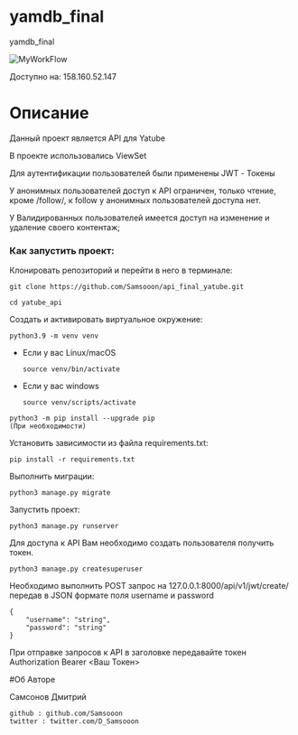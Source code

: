# yamdb_final
yamdb_final

![MyWorkFlow](https://github.com/Samsooon/yamdb_final/actions/workflows/yamdb_workflow.yml/badge.svg)

Доступно на:
158.160.52.147

# Описание

Данный проект является API для Yatube

В проекте использовались ViewSet 

Для аутентификации пользователей были применены JWT - Токены

У анонимных пользователей доступ к API ограничен, только чтение, кроме /follow/,
к follow у анонимных пользователей доступа нет.

У Валидированных пользователей имеется доступ на изменение и удаление своего контентаж;

### Как запустить проект:

Клонировать репозиторий и перейти в него в терминале:

```
git clone https://github.com/Samsooon/api_final_yatube.git
```

```
cd yatube_api
```

Cоздать и активировать виртуальное окружение:

```
python3.9 -m venv venv
```

* Если у вас Linux/macOS

    ```
    source venv/bin/activate
    ```

* Если у вас windows

    ```
    source venv/scripts/activate
    ```

```
python3 -m pip install --upgrade pip
(При необходимости)
```

Установить зависимости из файла requirements.txt:

```
pip install -r requirements.txt
```

Выполнить миграции:

```
python3 manage.py migrate
```

Запустить проект:

```
python3 manage.py runserver
```

Для доступа к API Вам необходимо создать пользователя получить токен.
```
python3 manage.py createsuperuser
```
Необходимо выполнить POST запрос на 127.0.0.1:8000/api/v1/jwt/create/
передав в JSON формате поля username и password
```
{
    "username": "string",
    "password": "string"
}
```
При отправке запросов к API в заголовке передавайте токен 
Authorization Bearer <Ваш Токен>


#Об Авторе

Самсонов Дмитрий
```
github : github.com/Samsooon
twitter : twitter.com/D_Samsooon
```
